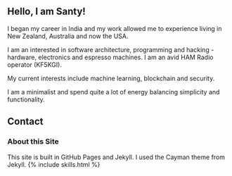 

## Hello, I am Santy!

I began my career in India and my work allowed me to experience living in New Zealand, Australia and now the USA.  

I am an interested in software architecture, programming and hacking - hardware, electronics and espresso machines. I am an avid HAM Radio operator (KF5KGI). 

My current interests include machine learning, blockchain and security.

I am a minimalist and spend quite a lot of energy balancing simplicity and functionality. 

## Contact 
### About this Site

This site is built in GitHub Pages and Jekyll. I used the Cayman theme from Jekyll.
{% include skills.html %}
